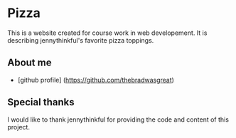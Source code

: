 # Pizza

This is a website created for course work in web developement. It is describing jennythinkful's favorite pizza toppings.

## About me

* [github profile] (https://github.com/thebradwasgreat)

## Special thanks

I would like to thank jennythinkful for providing the code and content of this project.

